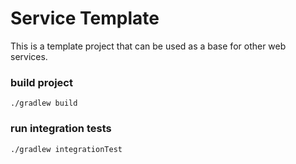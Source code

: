 # Service Template
This is a template project that can be used as a base for other web services.

### build project
    ./gradlew build

### run integration tests
    ./gradlew integrationTest

